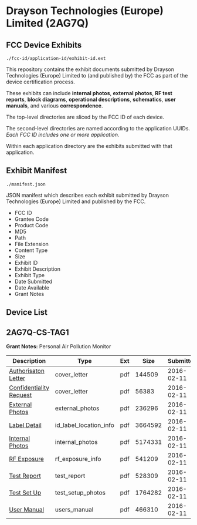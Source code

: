 # Drayson Technologies (Europe) Limited (2AG7Q)
## FCC Device Exhibits

```
./fcc-id/application-id/exhibit-id.ext
```

This repository contains the exhibit documents submitted by Drayson Technologies (Europe) Limited to (and published by) the FCC as part of the device certification process.

These exhibits can include **internal photos**, **external photos**, **RF test reports**, **block diagrams**, **operational descriptions**, **schematics**, **user manuals**, and various **correspondence**.

The top-level directories are sliced by the FCC ID of each device.

The second-level directories are named according to the application UUIDs. *Each FCC ID includes one or more application.*

Within each application directory are the exhibits submitted with that application. 

## Exhibit Manifest

```
./manifest.json
```

JSON manifest which describes each exhibit submitted by Drayson Technologies (Europe) Limited and published by the FCC.

- FCC ID
- Grantee Code
- Product Code
- MD5
- Path
- File Extension
- Content Type
- Size
- Exhibit ID
- Exhibit Description
- Exhibit Type
- Date Submitted
- Date Available
- Grant Notes

## Device List
## 2AG7Q-CS-TAG1
**Grant Notes:** Personal Air Pollution Monitor

| Description | Type | Ext | Size | Submitted | Available |
| ----------- | ---- | --- | ---- | --------- | --------- |
| [Authorisaton Letter](2AG7Q-CS-TAG1/6f9be1f7e2d86a9f613ad1eb2e1faca6/2900995.pdf) | cover_letter | pdf | 144509 | 2016-02-11 | 2016-02-11 |
| [Confidentiality Request](2AG7Q-CS-TAG1/6f9be1f7e2d86a9f613ad1eb2e1faca6/2900996.pdf) | cover_letter | pdf | 56383 | 2016-02-11 | 2016-02-11 |
| [External Photos](2AG7Q-CS-TAG1/6f9be1f7e2d86a9f613ad1eb2e1faca6/2900998.pdf) | external_photos | pdf | 236296 | 2016-02-11 | 2016-02-11 |
| [Label Detail](2AG7Q-CS-TAG1/6f9be1f7e2d86a9f613ad1eb2e1faca6/2900999.pdf) | id_label_location_info | pdf | 3664592 | 2016-02-11 | 2016-02-11 |
| [Internal Photos](2AG7Q-CS-TAG1/6f9be1f7e2d86a9f613ad1eb2e1faca6/2901000.pdf) | internal_photos | pdf | 5174331 | 2016-02-11 | 2016-02-11 |
| [RF Exposure](2AG7Q-CS-TAG1/6f9be1f7e2d86a9f613ad1eb2e1faca6/2901007.pdf) | rf_exposure_info | pdf | 541209 | 2016-02-11 | 2016-02-11 |
| [Test Report](2AG7Q-CS-TAG1/6f9be1f7e2d86a9f613ad1eb2e1faca6/2901003.pdf) | test_report | pdf | 528309 | 2016-02-11 | 2016-02-11 |
| [Test Set Up](2AG7Q-CS-TAG1/6f9be1f7e2d86a9f613ad1eb2e1faca6/2901004.pdf) | test_setup_photos | pdf | 1764282 | 2016-02-11 | 2016-02-11 |
| [User Manual](2AG7Q-CS-TAG1/6f9be1f7e2d86a9f613ad1eb2e1faca6/2901008.pdf) | users_manual | pdf | 466310 | 2016-02-11 | 2016-02-11 |
